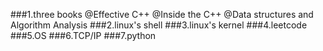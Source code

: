 ###1.three books
		@Effective C++
		@Inside the C++
		@Data structures and Algorithm Analysis
###2.linux's shell
###3.linux's kernel
###4.leetcode
###5.OS
###6.TCP/IP
###7.python
